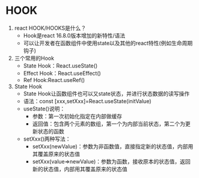 # HOOK
1. react HOOK/HOOKS是什么？
   - Hook是react 16.8.0版本增加的新特性/语法
   - 可以让开发者在函数组件中使用state以及其他的react特性(例如生命周期钩子)
2. 三个常用的Hook
   - State Hook：React.useState()
   - Effect Hook：React.useEffect()
   - Ref Hook:React.useRef()
3. State Hook
   - State Hook让函数组件也可以又state状态，并进行状态数据的读写操作
   - 语法：const [xxx,setXxx]=React.useState(initValue)
   - useState()说明：
      - 参数：第一次初始化指定在内部做缓存
      - 返回值：包含两个元素的数组，第一个为内部当前状态，第二个为更新状态的函数
   - setXxx()两种写法：
      - setXxx(newValue)：参数为非函数值，直接指定新的状态值，内部用其覆盖原来的状态值
      - setXxx(value=>newValue)：参数为函数，接收原本的状态值，返回新的状态值，内部用其覆盖原来的状态值